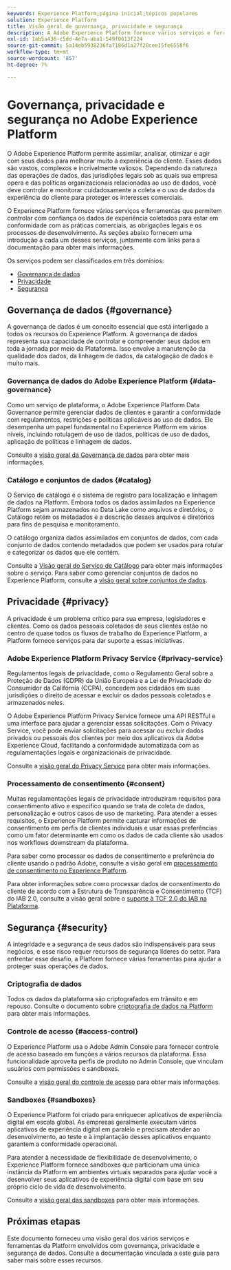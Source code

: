 ```yaml
---
keywords: Experience Platform;página inicial;tópicos populares
solution: Experience Platform
title: Visão geral de governança, privacidade e segurança
description: A Adobe Experience Platform fornece vários serviços e ferramentas que permitem controlar com confiança os dados de experiência coletados para estar em conformidade com as práticas comerciais, as obrigações legais e o processo de desenvolvimento.
exl-id: 1ab5a436-c5dd-4e7a-aba1-549f0613f224
source-git-commit: 5a14eb5938236fa7186d1a27f28cee15fe6558f6
workflow-type: tm+mt
source-wordcount: '857'
ht-degree: 7%

---
```


# Governança, privacidade e segurança no Adobe Experience Platform

O Adobe Experience Platform permite assimilar, analisar, otimizar e agir com seus dados para melhorar muito a experiência do cliente. Esses dados são vastos, complexos e incrivelmente valiosos. Dependendo da natureza das operações de dados, das jurisdições legais sob as quais sua empresa opera e das políticas organizacionais relacionadas ao uso de dados, você deve controlar e monitorar cuidadosamente a coleta e o uso de dados da experiência do cliente para proteger os interesses comerciais.

O Experience Platform fornece vários serviços e ferramentas que permitem controlar com confiança os dados de experiência coletados para estar em conformidade com as práticas comerciais, as obrigações legais e os processos de desenvolvimento. As seções abaixo fornecem uma introdução a cada um desses serviços, juntamente com links para a documentação para obter mais informações.

Os serviços podem ser classificados em três domínios:

* [Governança de dados](#governance)
* [Privacidade](#privacy)
* [Segurança](#security)

## Governança de dados {#governance}

A governança de dados é um conceito essencial que está interligado a todos os recursos do Experience Platform. A governança de dados representa sua capacidade de controlar e compreender seus dados em toda a jornada por meio da Plataforma. Isso envolve a manutenção da qualidade dos dados, da linhagem de dados, da catalogação de dados e muito mais.

### Governança de dados do Adobe Experience Platform {#data-governance}

Como um serviço de plataforma, o Adobe Experience Platform Data Governance permite gerenciar dados de clientes e garantir a conformidade com regulamentos, restrições e políticas aplicáveis ao uso de dados. Ele desempenha um papel fundamental no Experience Platform em vários níveis, incluindo rotulagem de uso de dados, políticas de uso de dados, aplicação de políticas e linhagem de dados.

Consulte a [visão geral da Governança de dados](../../data-governance/home.md) para obter mais informações.

### Catálogo e conjuntos de dados {#catalog}

O Serviço de catálogo é o sistema de registro para localização e linhagem de dados na Platform. Embora todos os dados assimilados na Experience Platform sejam armazenados no Data Lake como arquivos e diretórios, o Catálogo retém os metadados e a descrição desses arquivos e diretórios para fins de pesquisa e monitoramento.

O catálogo organiza dados assimilados em conjuntos de dados, com cada conjunto de dados contendo metadados que podem ser usados para rotular e categorizar os dados que ele contém.

Consulte a [Visão geral do Serviço de Catálogo](../../catalog/home.md) para obter mais informações sobre o serviço. Para saber como gerenciar conjuntos de dados no Experience Platform, consulte a [visão geral sobre conjuntos de dados](../../catalog/datasets/overview.md).

## Privacidade {#privacy}

A privacidade é um problema crítico para sua empresa, legisladores e clientes. Como os dados pessoais coletados de seus clientes estão no centro de quase todos os fluxos de trabalho do Experience Platform, a Platform fornece serviços para dar suporte a essas iniciativas.

### Adobe Experience Platform Privacy Service {#privacy-service}

Regulamentos legais de privacidade, como o Regulamento Geral sobre a Proteção de Dados (GDPR) da União Europeia e a Lei de Privacidade do Consumidor da Califórnia (CCPA), concedem aos cidadãos em suas jurisdições o direito de acessar e excluir os dados pessoais coletados e armazenados neles.

O Adobe Experience Platform Privacy Service fornece uma API RESTful e uma interface para ajudar a gerenciar essas solicitações. Com o Privacy Service, você pode enviar solicitações para acessar ou excluir dados privados ou pessoais dos clientes por meio dos aplicativos da Adobe Experience Cloud, facilitando a conformidade automatizada com as regulamentações legais e organizacionais de privacidade.

Consulte a [visão geral do Privacy Service](../../privacy-service/home.md) para obter mais informações.

### Processamento de consentimento {#consent}

Muitas regulamentações legais de privacidade introduziram requisitos para consentimento ativo e específico quando se trata de coleta de dados, personalização e outros casos de uso de marketing. Para atender a esses requisitos, o Experience Platform permite capturar informações de consentimento em perfis de clientes individuais e usar essas preferências como um fator determinante em como os dados de cada cliente são usados nos workflows downstream da plataforma.

Para saber como processar os dados de consentimento e preferência do cliente usando o padrão Adobe, consulte a visão geral em [processamento de consentimento no Experience Platform](./consent/adobe/overview.md).

Para obter informações sobre como processar dados de consentimento do cliente de acordo com a Estrutura de Transparência e Consentimento (TCF) do IAB 2.0, consulte a visão geral sobre o [suporte à TCF 2.0 do IAB na Plataforma](./consent/iab/overview.md).

## Segurança {#security}

A integridade e a segurança de seus dados são indispensáveis para seus negócios, e esse risco requer recursos de segurança líderes do setor. Para enfrentar esse desafio, a Platform fornece várias ferramentas para ajudar a proteger suas operações de dados.

### Criptografia de dados

Todos os dados da plataforma são criptografados em trânsito e em repouso. Consulte o documento sobre [criptografia de dados na Platform](./encryption.md) para obter mais informações.

### Controle de acesso {#access-control}

O Experience Platform usa o Adobe Admin Console para fornecer controle de acesso baseado em funções a vários recursos da plataforma. Essa funcionalidade aproveita perfis de produto no Admin Console, que vinculam usuários com permissões e sandboxes.

Consulte a [visão geral do controle de acesso](../../access-control/home.md) para obter mais informações.

### Sandboxes {#sandboxes}

O Experience Platform foi criado para enriquecer aplicativos de experiência digital em escala global. As empresas geralmente executam vários aplicativos de experiência digital em paralelo e precisam atender ao desenvolvimento, ao teste e à implantação desses aplicativos enquanto garantem a conformidade operacional.

Para atender à necessidade de flexibilidade de desenvolvimento, o Experience Platform fornece sandboxes que particionam uma única instância da Platform em ambientes virtuais separados para ajudar você a desenvolver seus aplicativos de experiência digital com base em seu próprio ciclo de vida de desenvolvimento.

Consulte a [visão geral das sandboxes](../../sandboxes/home.md) para obter mais informações.

## Próximas etapas

Este documento forneceu uma visão geral dos vários serviços e ferramentas da Platform envolvidos com governança, privacidade e segurança de dados. Consulte a documentação vinculada a este guia para saber mais sobre esses recursos.
